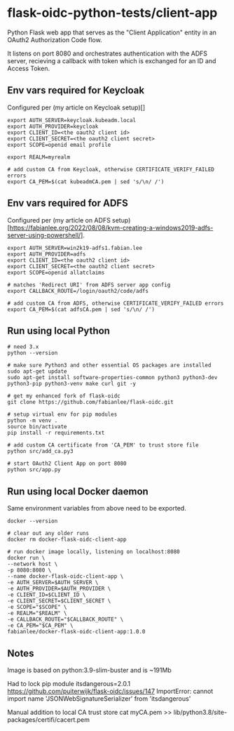 # flask-oidc-python-tests/client-app

Python Flask web app that serves as the "Client Application" entity in an OAuth2 Authorization Code flow.

It listens on port 8080 and orchestrates authentication with the ADFS server, recieving a callback with token which is exchanged for an ID and Access Token.

## Env vars required for Keycloak

Configured per (my article on Keycloak setup)[]

```
export AUTH_SERVER=keycloak.kubeadm.local
export AUTH_PROVIDER=keycloak
export CLIENT_ID=<the oauth2 client id>
export CLIENT_SECRET=<the oauth2 client secret>
export SCOPE=openid email profile

export REALM=myrealm

# add custom CA from Keycloak, otherwise CERTIFICATE_VERIFY_FAILED errors
export CA_PEM=$(cat kubeadmCA.pem | sed 's/\n/ /')
```

## Env vars required for ADFS

Configured per (my article on ADFS setup)[https://fabianlee.org/2022/08/08/kvm-creating-a-windows2019-adfs-server-using-powershell/].

```
export AUTH_SERVER=win2k19-adfs1.fabian.lee
export AUTH_PROVIDER=adfs
export CLIENT_ID=<the oauth2 client id>
export CLIENT_SECRET=<the oauth2 client secret>
export SCOPE=openid allatclaims

# matches 'Redirect URI' from ADFS server app config
export CALLBACK_ROUTE=/login/oauth2/code/adfs

# add custom CA from ADFS, otherwise CERTIFICATE_VERIFY_FAILED errors
export CA_PEM=$(cat adfsCA.pem | sed 's/\n/ /')
```

## Run using local Python

```
# need 3.x
python --version

# make sure Python3 and other essential OS packages are installed
sudo apt-get update
sudo apt-get install software-properties-common python3 python3-dev python3-pip python3-venv make curl git -y

# get my enhanced fork of flask-oidc
git clone https://github.com/fabianlee/flask-oidc.git

# setup virtual env for pip modules
python -m venv .
source bin/activate
pip install -r requirements.txt

# add custom CA certificate from 'CA_PEM' to trust store file
python src/add_ca.py3

# start OAuth2 Client App on port 8080
python src/app.py
```

## Run using local Docker daemon

Same environment variables from above need to be exported.

```
docker --version

# clear out any older runs
docker rm docker-flask-oidc-client-app

# run docker image locally, listening on localhost:8080
docker run \
--network host \
-p 8080:8080 \
--name docker-flask-oidc-client-app \
-e AUTH_SERVER=$AUTH_SERVER \
-e AUTH_PROVIDER=$AUTH_PROVIDER \
-e CLIENT_ID=$CLIENT_ID \
-e CLIENT_SECRET=$CLIENT_SECRET \
-e SCOPE="$SCOPE" \
-e REALM="$REALM" \
-e CALLBACK_ROUTE="$CALLBACK_ROUTE" \
-e CA_PEM="$CA_PEM" \
fabianlee/docker-flask-oidc-client-app:1.0.0
```


## Notes

Image is based on python:3.9-slim-buster and is ~191Mb

Had to lock pip module itsdangerous=2.0.1
https://github.com/puiterwijk/flask-oidc/issues/147
ImportError: cannot import name 'JSONWebSignatureSerializer' from 'itsdangerous'

Manual addition to local CA trust store
cat myCA.pem >> lib/python3.8/site-packages/certifi/cacert.pem

